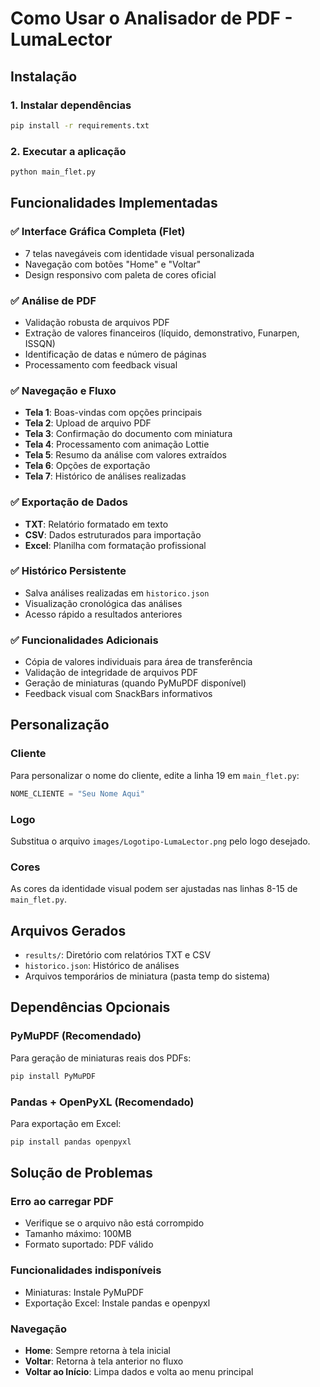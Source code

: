 # Como Usar o Analisador de PDF - LumaLector

## Instalação

### 1. Instalar dependências
```bash
pip install -r requirements.txt
```

### 2. Executar a aplicação
```bash
python main_flet.py
```

## Funcionalidades Implementadas

### ✅ Interface Gráfica Completa (Flet)
- 7 telas navegáveis com identidade visual personalizada
- Navegação com botões "Home" e "Voltar"
- Design responsivo com paleta de cores oficial

### ✅ Análise de PDF
- Validação robusta de arquivos PDF
- Extração de valores financeiros (líquido, demonstrativo, Funarpen, ISSQN)
- Identificação de datas e número de páginas
- Processamento com feedback visual

### ✅ Navegação e Fluxo
- **Tela 1**: Boas-vindas com opções principais
- **Tela 2**: Upload de arquivo PDF
- **Tela 3**: Confirmação do documento com miniatura
- **Tela 4**: Processamento com animação Lottie
- **Tela 5**: Resumo da análise com valores extraídos
- **Tela 6**: Opções de exportação
- **Tela 7**: Histórico de análises realizadas

### ✅ Exportação de Dados
- **TXT**: Relatório formatado em texto
- **CSV**: Dados estruturados para importação
- **Excel**: Planilha com formatação profissional

### ✅ Histórico Persistente
- Salva análises realizadas em `historico.json`
- Visualização cronológica das análises
- Acesso rápido a resultados anteriores

### ✅ Funcionalidades Adicionais
- Cópia de valores individuais para área de transferência
- Validação de integridade de arquivos PDF
- Geração de miniaturas (quando PyMuPDF disponível)
- Feedback visual com SnackBars informativos

## Personalização

### Cliente
Para personalizar o nome do cliente, edite a linha 19 em `main_flet.py`:
```python
NOME_CLIENTE = "Seu Nome Aqui"
```

### Logo
Substitua o arquivo `images/Logotipo-LumaLector.png` pelo logo desejado.

### Cores
As cores da identidade visual podem ser ajustadas nas linhas 8-15 de `main_flet.py`.

## Arquivos Gerados

- `results/`: Diretório com relatórios TXT e CSV
- `historico.json`: Histórico de análises
- Arquivos temporários de miniatura (pasta temp do sistema)

## Dependências Opcionais

### PyMuPDF (Recomendado)
Para geração de miniaturas reais dos PDFs:
```bash
pip install PyMuPDF
```

### Pandas + OpenPyXL (Recomendado)  
Para exportação em Excel:
```bash
pip install pandas openpyxl
```

## Solução de Problemas

### Erro ao carregar PDF
- Verifique se o arquivo não está corrompido
- Tamanho máximo: 100MB
- Formato suportado: PDF válido

### Funcionalidades indisponíveis
- Miniaturas: Instale PyMuPDF
- Exportação Excel: Instale pandas e openpyxl

### Navegação
- **Home**: Sempre retorna à tela inicial
- **Voltar**: Retorna à tela anterior no fluxo
- **Voltar ao Início**: Limpa dados e volta ao menu principal 